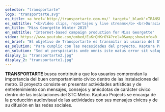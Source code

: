 ```yaml
---
selector: "transportarte"
logo: "transportarte.svg"
es_title: <a href='http://transportarte.com.mx/' target='_blank'>TRANSPORTARTE</a>
es_subtitle: "<b>Video clips, reportajes y live streams</b> <br>Duración: 3 meses con filmaciones diarias"
en_title: "Miss Georgette Winter 2015"
en_subtitle: "Internet-based campaign production for Miss Georgette"
video: https://www.youtube.com/embed/EaKrQNKrOY4?rel=0&amp;showinfo=0
es_brief: "El objetivo de Transportarte es transmitir al usuario del STC Metro los beneficios de un buen comportamiento cívico dentro del metro. El reto es captar la atención  de los usuarios con estas actividades para propiciar que estén receptivos a los mensajes que queremos transmitirles."
es_solution: "Para cumplic con las necesidades del proyecto, Kaptura Projects desarrollan 4 tipos distintos de videos: livestreams, video-resúmenes de lo mejor de cada presentación, videos con consejos cívicos y videoclips para músicos destacados. Todos estós videos tienen contenido de entretenimiento y mensajes cívicos."
en_solution: "Sed ut perspiciatis unde omnis iste natus error sit voluptatem accusantium doloremque laudantium, totam rem aperiam, eaque ipsa quae ab illo inventore veritatis"
display_1: "transportarte2.jpg"
display_2: "transportarte1.jpg"
---
```

**TRANSPORTARTE** busca contribuir a que los usuarios comprendan la importancia del buen comportamiento cívico dentro de las instalaciones del metro. El proyecto consiste en presentar actividades artísticas y de entretenimiento con mensajes, consejos y anécdotas de carácter cívico dentro de las instalaciones del STC Metro. Kaptura Projects se encarga de la producción audiovisual de las actividades con sus mensajes cívicos y de su difusión en las redes sociales.
